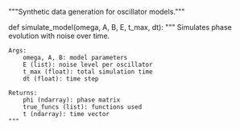 """Synthetic data generation for oscillator models."""

def simulate_model(omega, A, B, E, t_max, dt):
    """
    Simulates phase evolution with noise over time.

    Args:
        omega, A, B: model parameters
        E (list): noise level per oscillator
        t_max (float): total simulation time
        dt (float): time step

    Returns:
        phi (ndarray): phase matrix
        true_funcs (list): functions used
        t (ndarray): time vector
    """